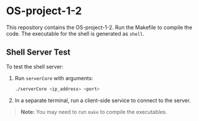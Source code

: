 # OS-project-1-2

This repository contains the OS-project-1-2. Run the Makefile to compile the code. The executable for the shell is generated as `shell`.

## Shell Server Test

To test the shell server:

1. Run `serverCore` with arguments:
   ```bash
   ./serverCore <ip_address> <port>
   ```
2. In a separate terminal, run a client-side service to connect to the server.

> **Note:** You may need to run `make` to compile the executables.
